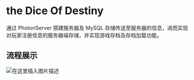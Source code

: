 # the Dice Of Destiny
通过 PhotonServer 搭建服务器及 MySQL 存储传送至服务器的信息，进而实现对玩家注册信息的服务器端存储，并实现游戏存档及存档加载功能。
## 流程展示
![在这里插入图片描述](https://img-blog.csdnimg.cn/20190119193650122.png?x-oss-process=image/watermark,type_ZmFuZ3poZW5naGVpdGk,shadow_10,text_aHR0cHM6Ly9ibG9nLmNzZG4ubmV0L21veXVjaGFvc2hlbmc=,size_16,color_FFFFFF,t_70)
